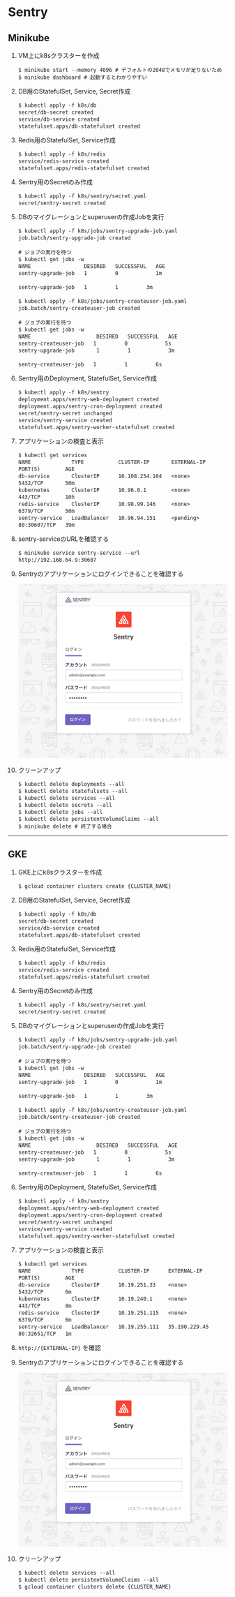# Sentry

## Minikube

1. VM上にk8sクラスターを作成

    ```
    $ minikube start --memory 4096 # デフォルトの2048でメモリが足りないため
    $ minikube dashboard # 起動するとわかりやすい
    ```

2. DB用のStatefulSet, Service, Secret作成

   ```
   $ kubectl apply -f k8s/db
   secret/db-secret created
   service/db-service created
   statefulset.apps/db-statefulset created
   ```

3. Redis用のStatefulSet, Service作成

   ```
   $ kubectl apply -f k8s/redis
   service/redis-service created
   statefulset.apps/redis-statefulset created
   ```

4. Sentry用のSecretのみ作成

   ```
   $ kubectl apply -f k8s/sentry/secret.yaml
   secret/sentry-secret created
   ```

5. DBのマイグレーションとsuperuserの作成Jobを実行

   ```
   $ kubectl apply -f k8s/jobs/sentry-upgrade-job.yaml
   job.batch/sentry-upgrade-job created

   # ジョブの実行を待つ
   $ kubectl get jobs -w
   NAME                 DESIRED   SUCCESSFUL   AGE
   sentry-upgrade-job   1         0            1m

   sentry-upgrade-job   1         1         3m

   $ kubectl apply -f k8s/jobs/sentry-createuser-job.yaml
   job.batch/sentry-createuser-job created

   # ジョブの実行を待つ
   $ kubectl get jobs -w
   NAME                     DESIRED   SUCCESSFUL   AGE
   sentry-createuser-job   1         0            5s
   sentry-upgrade-job       1         1            3m

   sentry-createuser-job   1         1         6s
   ```

6. Sentry用のDeployment, StatefulSet, Service作成

   ```
   $ kubectl apply -f k8s/sentry
   deployment.apps/sentry-web-deployment created
   deployment.apps/sentry-cron-deployment created
   secret/sentry-secret unchanged
   service/sentry-service created
   statefulset.apps/sentry-worker-statefulset created
   ```

7. アプリケーションの検査と表示

    ```
    $ kubectl get services
    NAME             TYPE           CLUSTER-IP       EXTERNAL-IP   PORT(S)        AGE
    db-service       ClusterIP      10.108.254.104   <none>        5432/TCP       50m
    kubernetes       ClusterIP      10.96.0.1        <none>        443/TCP        10h
    redis-service    ClusterIP      10.98.99.146     <none>        6379/TCP       50m
    sentry-service   LoadBalancer   10.96.94.151     <pending>     80:30607/TCP   39m
    ```

8. sentry-serviceのURLを確認する

    ```
    $ minikube service sentry-service --url
    http://192.168.64.9:30607
    ```

9. Sentryのアプリケーションにログインできることを確認する

    ![image](./sentry_login.png)

10. クリーンアップ

    ```
    $ kubectl delete deployments --all
    $ kubectl delete statefulsets --all
    $ kubectl delete services --all
    $ kubectl delete secrets --all
    $ kubectl delete jobs --all
    $ kubectl delete persistentVolumeClaims --all
    $ minikube delete # 終了する場合
    ```

---

## GKE

1. GKE上にk8sクラスターを作成

    ```
    $ gcloud container clusters create {CLUSTER_NAME}
    ```

2. DB用のStatefulSet, Service, Secret作成

   ```
   $ kubectl apply -f k8s/db
   secret/db-secret created
   service/db-service created
   statefulset.apps/db-statefulset created
   ```

3. Redis用のStatefulSet, Service作成

   ```
   $ kubectl apply -f k8s/redis
   service/redis-service created
   statefulset.apps/redis-statefulset created
   ```

4. Sentry用のSecretのみ作成

   ```
   $ kubectl apply -f k8s/sentry/secret.yaml
   secret/sentry-secret created
   ```

5. DBのマイグレーションとsuperuserの作成Jobを実行

   ```
   $ kubectl apply -f k8s/jobs/sentry-upgrade-job.yaml
   job.batch/sentry-upgrade-job created

   # ジョブの実行を待つ
   $ kubectl get jobs -w
   NAME                 DESIRED   SUCCESSFUL   AGE
   sentry-upgrade-job   1         0            1m

   sentry-upgrade-job   1         1         3m

   $ kubectl apply -f k8s/jobs/sentry-createuser-job.yaml
   job.batch/sentry-createuser-job created

   # ジョブの実行を待つ
   $ kubectl get jobs -w
   NAME                     DESIRED   SUCCESSFUL   AGE
   sentry-createuser-job   1         0            5s
   sentry-upgrade-job       1         1            3m

   sentry-createuser-job   1         1         6s
   ```

6. Sentry用のDeployment, StatefulSet, Service作成

   ```
   $ kubectl apply -f k8s/sentry
   deployment.apps/sentry-web-deployment created
   deployment.apps/sentry-cron-deployment created
   secret/sentry-secret unchanged
   service/sentry-service created
   statefulset.apps/sentry-worker-statefulset created
   ```

7. アプリケーションの検査と表示

    ```
    $ kubectl get services
    NAME             TYPE           CLUSTER-IP      EXTERNAL-IP     PORT(S)        AGE
    db-service       ClusterIP      10.19.251.33    <none>          5432/TCP       6m
    kubernetes       ClusterIP      10.19.240.1     <none>          443/TCP        8m
    redis-service    ClusterIP      10.19.251.115   <none>          6379/TCP       6m
    sentry-service   LoadBalancer   10.19.255.111   35.190.229.45   80:32651/TCP   1m
    ```

8. `http://{EXTERNAL-IP}` を確認

9. Sentryのアプリケーションにログインできることを確認する

    ![image](./sentry_login.png)

10. クリーンアップ

    ```
    $ kubectl delete services --all
    $ kubectl delete persistentVolumeClaims --all
    $ gcloud container clusters delete {CLUSTER_NAME}
    ```
